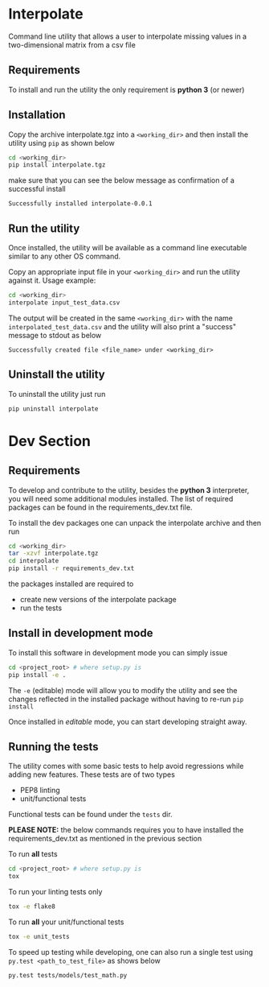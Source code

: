 # Interpolate

Command line utility that allows a user to
interpolate missing values in a
two-dimensional matrix from a csv file


## Requirements

To install and run the utility the only
requirement is **python 3** (or newer)

## Installation

Copy the archive interpolate.tgz into a
`<working_dir>` and then install the
utility using `pip` as shown below
```bash
cd <working_dir>
pip install interpolate.tgz
```
make sure that you can see the below
message as confirmation of a successful
install
```
Successfully installed interpolate-0.0.1
```

## Run the utility
Once installed, the utility will be available
as a command line executable similar to any
other OS command.

Copy an appropriate input file in your
`<working_dir>` and run the utility against
it. Usage example:
```bash
cd <working_dir>
interpolate input_test_data.csv
```
The output will be created in the same
`<working_dir>` with the name
`interpolated_test_data.csv` and the utility
will also print a "success" message to
stdout as below
```
Successfully created file <file_name> under <working_dir>
```

## Uninstall the utility

To uninstall the utility just run
```bash
pip uninstall interpolate
```



# Dev Section

## Requirements

To develop and contribute to the utility,
besides the **python 3** interpreter, you
will need some additional modules installed.
The list of required packages can be found
in the requirements_dev.txt file.

To install the dev packages one can unpack
the interpolate archive and then run
```bash
cd <working_dir>
tar -xzvf interpolate.tgz
cd interpolate
pip install -r requirements_dev.txt
```
the packages installed are required to
- create new versions of the interpolate package
- run the tests

## Install in development mode

To install this software in development
mode you can simply issue
```bash
cd <project_root> # where setup.py is
pip install -e .
```
The `-e` (editable) mode will allow you to modify
the utility and see the changes reflected in the
installed package without having to re-run `pip install`

Once installed in *editable* mode, you can start
developing straight away.

## Running the tests
The utility comes with some basic tests
to help avoid regressions while adding
new features. These tests are of two types
- PEP8 linting
- unit/functional tests

Functional tests can be found under the
`tests` dir.

**PLEASE NOTE:** the below commands requires
you to have installed the
requirements_dev.txt as mentioned in
the previous section

To run **all** tests
```bash
cd <project_root> # where setup.py is
tox
```
To run your linting tests only
```bash
tox -e flake8
```

To run **all** your unit/functional tests
```bash
tox -e unit_tests
```

To speed up testing while developing,
one can also run a single test using
`py.test <path_to_test_file>` as shows below
```bash
py.test tests/models/test_math.py
```
